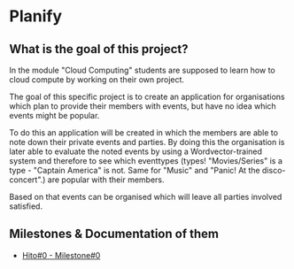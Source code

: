 # Planify

## What is the goal of this project?
In the module "Cloud Computing" students are supposed to learn how to cloud compute by working on their own project.


The goal of this specific project is to create an application for organisations which plan to provide their members with events, but have no idea which events might be popular.

To do this an application will be created in which the members are able to note down their private events and parties. By doing this the organisation is later able to evaluate the noted events by using a Wordvector-trained system and therefore to see which eventtypes (types! "Movies/Series" is a type - "Captain America" is not. Same for "Music" and "Panic! At the disco-concert".) are popular with their members.

Based on that events can be organised which will leave all parties involved satisfied.

## Milestones & Documentation of them
- [Hito#0 - Milestone#0](Hito%230/Hito0.md)
